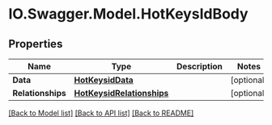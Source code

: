 # IO.Swagger.Model.HotKeysIdBody
## Properties

Name | Type | Description | Notes
------------ | ------------- | ------------- | -------------
**Data** | [**HotKeysidData**](HotKeysidData.md) |  | [optional] 
**Relationships** | [**HotKeysidRelationships**](HotKeysidRelationships.md) |  | [optional] 

[[Back to Model list]](../README.md#documentation-for-models) [[Back to API list]](../README.md#documentation-for-api-endpoints) [[Back to README]](../README.md)

